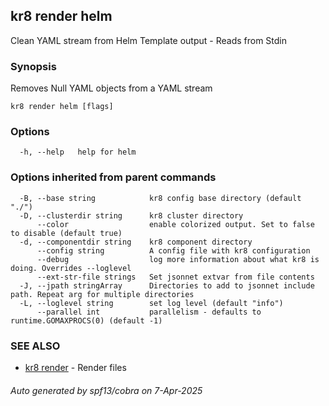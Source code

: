 ## kr8 render helm

Clean YAML stream from Helm Template output - Reads from Stdin

### Synopsis

Removes Null YAML objects from a YAML stream

```
kr8 render helm [flags]
```

### Options

```
  -h, --help   help for helm
```

### Options inherited from parent commands

```
  -B, --base string            kr8 config base directory (default "./")
  -D, --clusterdir string      kr8 cluster directory
      --color                  enable colorized output. Set to false to disable (default true)
  -d, --componentdir string    kr8 component directory
      --config string          A config file with kr8 configuration
      --debug                  log more information about what kr8 is doing. Overrides --loglevel
      --ext-str-file strings   Set jsonnet extvar from file contents
  -J, --jpath stringArray      Directories to add to jsonnet include path. Repeat arg for multiple directories
  -L, --loglevel string        set log level (default "info")
      --parallel int           parallelism - defaults to runtime.GOMAXPROCS(0) (default -1)
```

### SEE ALSO

* [kr8 render](kr8_render.md)	 - Render files

###### Auto generated by spf13/cobra on 7-Apr-2025
